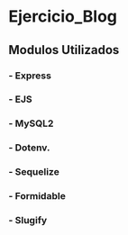 # Ejercicio_Blog

## Modulos Utilizados

### - Express

### - EJS

### - MySQL2

### - Dotenv.

### - Sequelize

### - Formidable

### - Slugify
